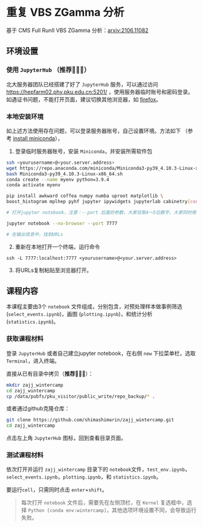# 重复 VBS ZGamma 分析

基于 CMS Full RunII VBS ZGamma 分析：[arxiv:2106.11082](https://arxiv.org/abs/2106.11082)

## 环境设置

### 使用 `JupyterHub`  （**推荐**🌟🌟🌟）

北大服务器团队已经搭建了好了 `JupyterHub` 服务，可以通过访问 https://hepfarm02.phy.pku.edu.cn:5201/ ，使用服务器临时账号和密码登录。如遇证书问题，不能打开页面，建议切换其他浏览器，如 [firefox](http://www.firefox.com.cn/)。

### 本地安装环境

如上述方法使用存在问题，可以登录服务器账号，自己设置环境。方法如下 （参考 [install miniconda](https://conda.io/projects/conda/en/latest/user-guide/install/index.html)），

1. 登录临时服务器账号，安装 `Miniconda`，并安装所需软件包

```bash
ssh <yourusername>@<your.server.address>
wget https://repo.anaconda.com/miniconda/Miniconda3-py39_4.10.3-Linux-x86_64.sh
bash Miniconda3-py39_4.10.3-Linux-x86_64.sh
conda create --name myenv python=3.9.4
conda activate myenv

pip install awkward coffea numpy numba uproot matplotlib \
boost_histogram mplhep pyhf jupyter ipywidgets jupyterlab cabinetry[contrib]

# 打开jupyter notebook，注意：--port 后面的参数，大家任取4～5位数字，大家同时用一个端口，会引起冲突

jupyter notebook --no-browser --port 7777 

# 在输出信息中，找到URLs

```

2. 重新在本地打开一个终端，运行命令

```
ssh -L 7777:localhost:7777 <yourusername>@<your.server.address>
```

3. 将URLs复制粘贴至浏览器打开。

## 课程内容

本课程主要由3个 `notebook` 文件组成，分别包含，对预处理样本做事例筛选(`select_events.ipynb`)，画图 (`plotting.ipynb`)，和统计分析(`statistics.ipynb`)。

### 获取课程材料
登录 `JupyterHub` 或者自己建立jupyter notebook，在右侧 `new` 下拉菜单栏，选取`Terminal`，进入终端。

直接从已有目录中拷贝（**推荐**🌟🌟🌟）：

```bash
mkdir zajj_wintercamp
cd zajj_wintercamp
cp /data/pubfs/pku_visitor/public_write/repo_backup/* .
```

或者通过github克隆仓库：

```bash
git clone https://github.com/shimashimarin/zajj_wintercamp.git
cd zajj_wintercamp
```

点击左上角 `JupyterHub` 图标，回到查看目录页面。

### 测试课程材料

依次打开并运行 `zajj_wintercamp` 目录下的 `notebook`文件，`test_env.ipynb`，`select_events.ipynb`，`plotting.ipynb`，和 `statistics.ipynb`。

要运行`cell`，只需同时点击 `enter`+`shift`。

> 每次打开 `notebook` 文件后，需要先在左侧顶栏，在 `Kernel` 复选框中，选择 `Python [conda env:wintercamp]`，其他选项环境设置不同，会导致运行失败。
>
